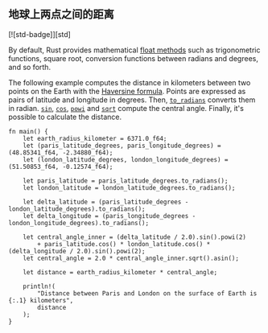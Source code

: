## 地球上两点之间的距离

[![std-badge]][std]

By default, Rust provides mathematical [float methods] such as
trigonometric functions, square root, conversion functions between
radians and degrees, and so forth.

The following example computes the distance in kilometers between two
points on the Earth with the [Haversine formula]. Points are expressed
as pairs of latitude and longitude in degrees. Then, [`to_radians`]
converts them in radian. [`sin`], [`cos`], [`powi`] and [`sqrt`]
compute the central angle. Finally, it's possible to calculate the
distance.

```rust,edition2018
fn main() {
    let earth_radius_kilometer = 6371.0_f64;
    let (paris_latitude_degrees, paris_longitude_degrees) = (48.85341_f64, -2.34880_f64);
    let (london_latitude_degrees, london_longitude_degrees) = (51.50853_f64, -0.12574_f64);

    let paris_latitude = paris_latitude_degrees.to_radians();
    let london_latitude = london_latitude_degrees.to_radians();

    let delta_latitude = (paris_latitude_degrees - london_latitude_degrees).to_radians();
    let delta_longitude = (paris_longitude_degrees - london_longitude_degrees).to_radians();

    let central_angle_inner = (delta_latitude / 2.0).sin().powi(2)
        + paris_latitude.cos() * london_latitude.cos() * (delta_longitude / 2.0).sin().powi(2);
    let central_angle = 2.0 * central_angle_inner.sqrt().asin();

    let distance = earth_radius_kilometer * central_angle;

    println!(
        "Distance between Paris and London on the surface of Earth is {:.1} kilometers",
        distance
    );
}
```

[float methods]: https://doc.rust-lang.org/std/primitive.f64.html#methods
[`to_radians`]: https://doc.rust-lang.org/std/primitive.f64.html#method.to_radians
[`sin`]: https://doc.rust-lang.org/std/primitive.f64.html#method.sin
[`cos`]: https://doc.rust-lang.org/std/primitive.f64.html#method.cos
[`powi`]: https://doc.rust-lang.org/std/primitive.f64.html#method.powi
[`sqrt`]: https://doc.rust-lang.org/std/primitive.f64.html#method.sqrt
[Haversine formula]: https://en.wikipedia.org/wiki/Haversine_formula
